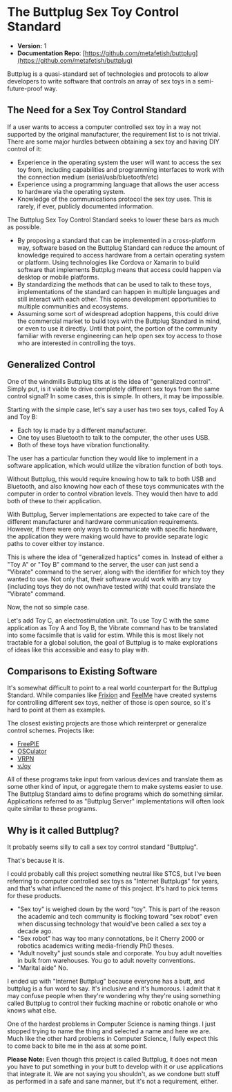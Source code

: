 # The Buttplug Sex Toy Control Standard

* **Version:** 1
* **Documentation Repo**: [https://github.com/metafetish/buttplug](https://github.com/metafetish/buttplug)

Buttplug is a quasi-standard set of technologies and protocols to allow developers to write software that controls an array of sex toys in a semi-future-proof way.

## The Need for a Sex Toy Control Standard

If a user wants to access a computer controlled sex toy in a way not supported by the original manufacturer, the requirement list to is not trivial. There are some major hurdles between obtaining a sex toy and having DIY control of it:

* Experience in the operating system the user will want to access the sex toy from, including capabilities and programming interfaces to work with the connection medium \(serial/usb/bluetooth/etc\)
* Experience using a programming language that allows the user access to hardware via the operating system.
* Knowledge of the communications protocol the sex toy uses. This is rarely, if ever, publicly documented information.

The Buttplug Sex Toy Control Standard seeks to lower these bars as much as possible.

* By proposing a standard that can be implemented in a cross-platform way, software based on the Buttplug Standard can reduce the amount of knowledge required to access hardware from a certain operating system or platform. Using technologies like Cordova or Xamarin to build software that implements Buttplug means that access could happen via desktop or mobile platforms.
* By standardizing the methods that can be used to talk to these toys, implementations of the standard can happen in multiple languages and still interact with each other. This opens development opportunities to multiple communities and ecosystems.
* Assuming some sort of widespread adoption happens, this could drive the commercial market to build toys with the Buttplug Standard in mind, or even to use it directly. Until that point, the portion of the community familiar with reverse engineering can help open sex toy access to those who are interested in controlling the toys.

## Generalized Control

One of the windmills Buttplug tilts at is the idea of "generalized control". Simply put, is it viable to drive completely different sex toys from the same control signal? In some cases, this is simple. In others, it may be impossible.

Starting with the simple case, let's say a user has two sex toys, called Toy A and Toy B:

* Each toy is made by a different manufacturer.
* One toy uses Bluetooth to talk to the computer, the other uses USB.
* Both of these toys have vibration functionality.

The user has a particular function they would like to implement in a software application, which would utilize the vibration function of both toys.

Without Buttplug, this would require knowing how to talk to both USB and Bluetooth, and also knowing how each of these toys communicates with the computer in order to control vibration levels. They would then have to add both of these to their application.

With Buttplug, Server implementations are expected to take care of the different manufacturer and hardware communication requirements. However, if there were only ways to communicate with specific hardware, the application they were making would have to provide separate logic paths to cover either toy instance.

This is where the idea of "generalized haptics" comes in. Instead of either a "Toy A" or "Toy B" command to the server, the user can just send a "Vibrate" command to the server, along with the identifier for which toy they wanted to use. Not only that, their software would work with any toy \(including toys they do not own/have tested with\) that could translate the "Vibrate" command.

Now, the not so simple case.

Let's add Toy C, an electrostimulation unit. To use Toy C with the same application as Toy A and Toy B, the Vibrate command has to be translated into some facsimile that is valid for estim. While this is most likely not tractable for a global solution, the goal of Buttplug is to make explorations of ideas like this accessible and easy to play with.

## Comparisons to Existing Software

It's somewhat difficult to point to a real world counterpart for the Buttplug Standard. While companies like [Frixion](http://twitter.com/frixionme) and [FeelMe](http://feelme.com) have created systems for controlling different sex toys, neither of those is open source, so it's hard to point at them as examples.

The closest existing projects are those which reinterpret or generalize control schemes. Projects like:

* [FreePIE](http://andersmalmgren.github.io/FreePIE/)
* [OSCulator](https://osculator.net/)
* [VRPN](https://github.com/vrpn/vrpn/wiki)
* [vJoy](http://vjoystick.sourceforge.net/site/)

All of these programs take input from various devices and translate them as some other kind of input, or aggregate them to make systems easier to use. The Buttplug Standard aims to define programs which do something similar. Applications referred to as "Buttplug Server" implementations will often look quite similar to these programs.

## Why is it called Buttplug?

It probably seems silly to call a sex toy control standard "Buttplug".

That's because it is.

I could probably call this project something neutral like STCS, but I've been referring to computer controlled sex toys as "Internet Buttplugs" for years, and that's what influenced the name of this project. It's hard to pick terms for these products.

* "Sex toy" is weighed down by the word "toy". This is part of the reason the academic and tech community is flocking toward "sex robot" even when discussing technology that would've been called a sex toy a decade ago.
* "Sex robot" has way too many connotations, be it Cherry 2000 or robotics academics writing media-friendly PhD theses.
* "Adult novelty" just sounds stale and corporate. You buy adult novelties in bulk from warehouses. You go to adult novelty conventions.
* "Marital aide" No.

I ended up with "Internet Buttplug" because everyone has a butt, and buttplug is a fun word to say. It's inclusive and it's humorous. I admit that it may confuse people when they're wondering why they're using something called Buttplug to control their fucking machine or robotic onahole or who knows what else.

One of the hardest problems in Computer Science is naming things. I just stopped trying to name the thing and selected a name and here we are. Much like the other hard problems in Computer Science, I fully expect this to come back to bite me in the ass at some point.

**Please Note:** Even though this project is called Buttplug, it does not mean you have to put something in your butt to develop with it or use applications that integrate it. We are not saying you shouldn't, as we condone butt stuff as performed in a safe and sane manner, but it's not a requirement, either.

